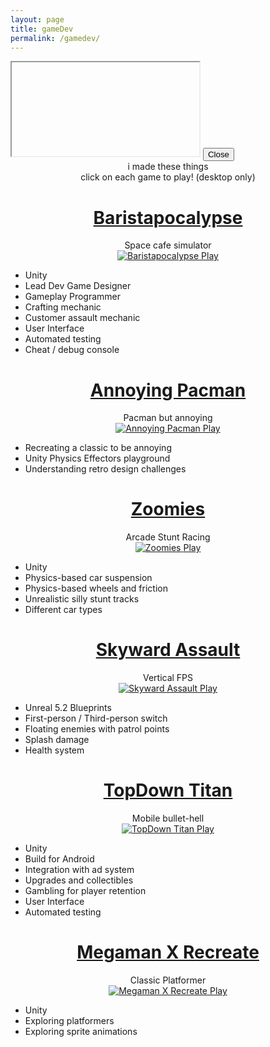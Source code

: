 ```yaml
---
layout: page
title: gameDev
permalink: /gamedev/
---
```


<script src="/javascript/iframe-handler.js"></script>
<div id="iframeOverlay">
  <iframe id="myIframe" src="about:blank"></iframe>
  <button id="closeIframeButton">Close</button>
</div>

<center>i made these things<br>
<span class="flashing-scrolling">click on each game to play! (desktop only)</span></center>

<center><h1><a href="http://baristapocalypse.com">Baristapocalypse</a></h1>Space cafe simulator</center>
<div class="image-hover responsive-image" align="center">
  <a href="../images/Baristapocalypse.gif" class="iframeLink">
    <img src="../images/Baristapocalypse.gif" alt="Baristapocalypse" class="responsive-image">
    <span class="play-text">Play</span>
  </a>
</div>

- Unity
- Lead Dev Game Designer
- Gameplay Programmer
- Crafting mechanic
- Customer assault mechanic
- User Interface
- Automated testing
- Cheat / debug console

<center><h1><a href="http://github.com/mikestiers/pac-effectors">Annoying Pacman</a></h1>Pacman but annoying</center>
<div class="image-hover responsive-image" align="center">
  <a href="../games/Annoying_Pacman/index.html" class="iframeLink">
    <img src="../images/Annoying_Pacman.gif" alt="Annoying Pacman" class="responsive-image">
    <span class="play-text">Play</span>
  </a>
</div>

- Recreating a classic to be annoying
- Unity Physics Effectors playground
- Understanding retro design challenges

<center><h1><a href="http://github.com/mikestiers/zoomies">Zoomies</a></h1>Arcade Stunt Racing</center>
<div class="image-hover responsive-image" align="center">
  <a href="../games/Zoomies/index.html" class="iframeLink">
    <img src="../images/Zoomies.gif" alt="Zoomies" class="responsive-image">
    <span class="play-text">Play</span>
  </a>
</div>

- Unity
- Physics-based car suspension
- Physics-based wheels and friction
- Unrealistic silly stunt tracks
- Different car types

<center><h1><a href="http://github.com/mikestiers/SkywardAssault">Skyward Assault</a></h1>Vertical FPS</center>
<div class="image-hover responsive-image" align="center">
  <a href="../images/Skyward_Assault.gif" class="iframeLink">
    <img src="../images/Skyward_Assault.gif" alt="Skyward Assault" class="responsive-image">
    <span class="play-text">Play</span>
  </a>
</div>

- Unreal 5.2 Blueprints
- First-person / Third-person switch
- Floating enemies with patrol points
- Splash damage
- Health system

<center><h1><a href="http://github.com/mikestiers/TopDownTitan">TopDown Titan</a></h1>Mobile bullet-hell</center>
<div class="image-hover responsive-image" align="center">
  <a href="../images/TopDown_Titan.gif" class="iframeLink">
    <img src="../images/TopDown_Titan.gif" alt="TopDown Titan" class="responsive-image">
    <span class="play-text">Play</span>
  </a>
</div>

- Unity
- Build for Android
- Integration with ad system
- Upgrades and collectibles
- Gambling for player retention
- User Interface
- Automated testing

<center><h1><a href="http://github.com/mikestiers/spacemanx">Megaman X Recreate</a></h1>Classic Platformer</center>
<div class="image-hover responsive-image" align="center">
  <a href="../images/Megaman_X_Recreation.gif" class="iframeLink">
    <img src="../images/Megaman_X_Recreation.gif" alt="Megaman X Recreate" class="responsive-image">
    <span class="play-text">Play</span>
  </a>
</div>

- Unity
- Exploring platformers
- Exploring sprite animations
